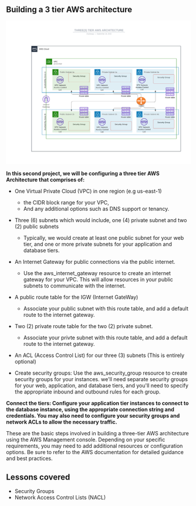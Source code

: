 ## Building a 3 tier AWS architecture ##

![image](/level-two/images/AWS-Architecture-Diagram%20.jpeg)


**In this second project, we will be configuring a three tier AWS Architecture that comprises of:**

- One Virtual Private Cloud (VPC) in one region (e.g us-east-1)
    - the CIDR block range for your VPC, 
    - And any additional options such as DNS support or tenancy.

- Three (6) subnets which would include, one (4) private subnet and two (2) public subnets
    - Typically, we would create at least one public subnet for your web tier, and one or more private subnets for your application and database tiers.

- An Internet Gateway for public connections via the public internet.
    - Use the aws_internet_gateway resource to create an internet gateway for your VPC. This will allow resources in your public subnets to communicate with the internet.

- A public route table for the IGW (Internet GateWay)
    - Associate your public subnet with this route table, and add a default route to the internet gateway.

- Two (2) private route table for the two (2) private subnet.
    - Associate your privte subnet with this route table, and add a default route to the internet gateway.

- An ACL (Access Control List) for our three (3) subnets (This is entirely optional)

- Create security groups: Use the aws_security_group resource to create security groups for your instances. we'll need separate security groups for your web, application, and database tiers, and you'll need to specify the appropriate inbound and outbound rules for each group.

**Connect the tiers: Configure your application tier instances to connect to the database instance, using the appropriate connection string and credentials. You may also need to configure your security groups and network ACLs to allow the necessary traffic.**

These are the basic steps involved in building a three-tier AWS architecture using the AWS Management console. Depending on your specific requirements, you may need to add additional resources or configuration options. Be sure to refer to the AWS documentation for detailed guidance and best practices.

## Lessons covered ##
* Security Groups
* Network Access Control Lists (NACL)


